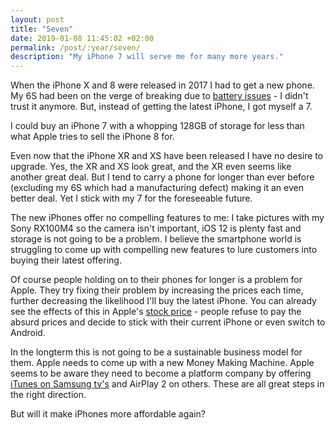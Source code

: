 ```yaml
---
layout: post
title: "Seven"
date: 2019-01-08 11:45:02 +02:00
permalink: /post/:year/seven/
description: "My iPhone 7 will serve me for many more years."
---
```


When the iPhone X and 8 were released in 2017 I had to get a new phone. My 6S had been on the verge of breaking due to [battery issues](https://www.apple.com/support/iphone6s-unexpectedshutdown/) - I didn't trust it anymore. But, instead of getting the latest iPhone, I got myself a 7.

I could buy an iPhone 7 with a whopping 128GB of storage for less than what Apple tries to sell the iPhone 8 for.

Even now that the iPhone XR and XS have been released I have no desire to upgrade. Yes, the XR and XS look great, and the XR even seems like another great deal. But I tend to carry a phone for longer than ever before (excluding my 6S which had a manufacturing defect) making it an even better deal. Yet I stick with my 7 for the foreseeable future.

The new iPhones offer no compelling features to me: I take pictures with my Sony RX100M4 so the camera isn't important, iOS 12 is plenty fast and storage is not going to be a problem. I believe the smartphone world is struggling to come up with compelling new features to lure customers into buying their latest offering.

Of course people holding on to their phones for longer is a problem for Apple. They try fixing their problem by increasing the prices each time, further decreasing the likelihood I'll buy the latest iPhone. You can already see the effects of this in Apple's [stock price](https://www.apple.com/newsroom/2019/01/letter-from-tim-cook-to-apple-investors/) - people refuse to pay the absurd prices and decide to stick with their current iPhone or even switch to Android.

In the longterm this is not going to be a sustainable business model for them. Apple needs to come up with a new Money Making Machine. Apple seems to be aware they need to become a platform company by offering [iTunes on Samsung tv's](https://www.theverge.com/2019/1/6/18170797/samsung-2019-tvs-itunes-support-airplay-2) and AirPlay 2 on others. These are all great steps in the right direction.

But will it make iPhones more affordable again?

